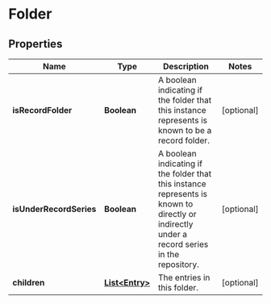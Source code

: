 # Folder

## Properties
Name | Type | Description | Notes
------------ | ------------- | ------------- | -------------
**isRecordFolder** | **Boolean** | A boolean indicating if the folder that this instance represents is known to be a record folder. |  [optional]
**isUnderRecordSeries** | **Boolean** | A boolean indicating if the folder that this instance represents is known to directly or indirectly under a record series in the repository. |  [optional]
**children** | [**List&lt;Entry&gt;**](Entry.md) | The entries in this folder. |  [optional]
